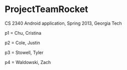 ProjectTeamRocket
=================

CS 2340 Android application, Spring 2013, Georgia Tech


p1 = Chu, Cristina

p2 = Cole, Justin

p3 = Stowell, Tyler

p4 = Waldowski, Zach

